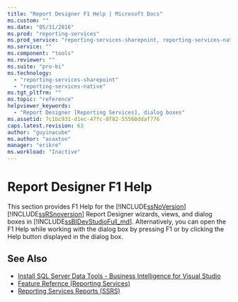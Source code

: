 ```yaml
---
title: "Report Designer F1 Help | Microsoft Docs"
ms.custom: ""
ms.date: "05/31/2016"
ms.prod: "reporting-services"
ms.prod_service: "reporting-services-sharepoint, reporting-services-native"
ms.service: ""
ms.component: "tools"
ms.reviewer: ""
ms.suite: "pro-bi"
ms.technology: 
  - "reporting-services-sharepoint"
  - "reporting-services-native"
ms.tgt_pltfrm: ""
ms.topic: "reference"
helpviewer_keywords: 
  - "Report Designer [Reporting Services], dialog boxes"
ms.assetid: 7c1bc931-d1ec-47fc-8f82-55560ddaf776
caps.latest.revision: 63
author: "guyinacube"
ms.author: "asaxton"
manager: "erikre"
ms.workload: "Inactive"
---
```

# Report Designer F1 Help
  This section provides F1 Help for the [!INCLUDE[ssNoVersion](../../includes/ssnoversion-md.md)] [!INCLUDE[ssRSnoversion](../../includes/ssrsnoversion-md.md)] Report Designer wizards, views, and dialog boxes in [!INCLUDE[ssBIDevStudioFull_md](../../includes/ssbidevstudiofull-md.md)]. Alternatively, you can open the F1 Help while working with the dialog box by pressing F1 or by clicking the Help button displayed in the dialog box.  
  
## See Also  
+ [Install SQL Server Data Tools - Business Intelligence for Visual Studio](http://msdn.microsoft.com/library/68ed2924-9104-4c79-974f-0e87212ec2e1)
+ [Feature Refernce (Reporting Services)](../../reporting-services/feature-reference-reporting-services.md)
+ [Reporting Services Reports (SSRS)](../../reporting-services/reports/reporting-services-reports-ssrs.md) 
   
  
  
